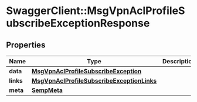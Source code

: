 # SwaggerClient::MsgVpnAclProfileSubscribeExceptionResponse

## Properties
Name | Type | Description | Notes
------------ | ------------- | ------------- | -------------
**data** | [**MsgVpnAclProfileSubscribeException**](MsgVpnAclProfileSubscribeException.md) |  | [optional] 
**links** | [**MsgVpnAclProfileSubscribeExceptionLinks**](MsgVpnAclProfileSubscribeExceptionLinks.md) |  | [optional] 
**meta** | [**SempMeta**](SempMeta.md) |  | 


